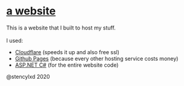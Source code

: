 # [a website](https://www.stencylxd.github.io/website)
This is a website that I built to host my stuff.<br>
<br>I used:
- [Cloudflare](https://www.cloudflare.com) (speeds it up and also free ssl)
- [Github Pages](https://pages.github.com) (because every other hosting service costs money)
- [ASP.NET C#](https://asp.net) (for the entire website code)

@stencylxd 2020<br>
